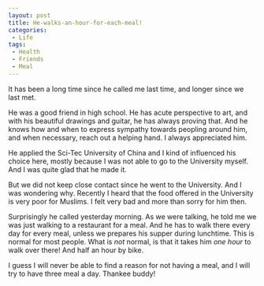 ```yaml
---
layout: post
title: He-walks-an-hour-for-each-meal!
categories:
 - Life
tags:
 - Health
 - Friends
 - Meal
---
```


It has been a long time since he called me last time, and longer since we last met.

He was a good friend in high school. He has acute perspective to art, and with his beautiful
drawings and guitar, he has always proving that. And he knows how and when to express sympathy
towards peopling around him, and when necessary, reach out a helping hand. I always appreciated
him.

He applied the Sci-Tec University of China and I kind of influenced his choice here, mostly because
I was not able to go to the University myself. And I was quite glad that he made it.

But we did not keep close contact since he went to the University. And I was wondering why. Recently 
I heard that the food offered in the University is very poor for Muslims. I felt very bad and more 
than sorry for him then.

Surprisingly he called yesterday morning. As we were talking, he told me we was just walking to a restaurant
for a meal. And he has to walk there every day for every meal, unless we prepares his supper during lunchtime.
This is normal for most people. What is *not* normal, is that it takes him *one hour* to walk over there! And 
half an hour by bike.

I guess I will never be able to find a reason for not having a meal, and I will try to have three meal a day.
Thankee buddy!

